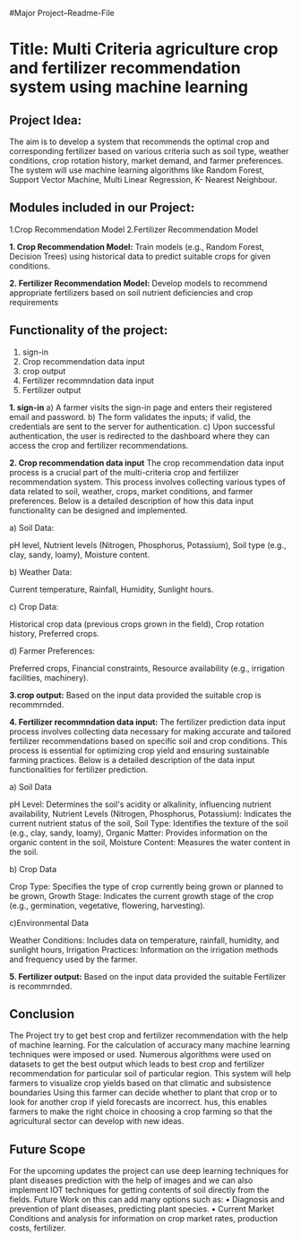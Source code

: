#Major Project–Readme-File
# Title: Multi Criteria agriculture crop and fertilizer recommendation system using machine learning

## Project Idea:
The aim is to develop a system that recommends the optimal crop and corresponding fertilizer based on various criteria such as soil type, weather conditions, crop rotation history, market demand, and farmer preferences. The system will use machine learning algorithms like Random Forest, Support Vector Machine, Multi Linear Regression, K- Nearest Neighbour.

## Modules included in our Project:
   1.Crop Recommendation Model
   2.Fertilizer Recommendation Model
   
**1. Crop Recommendation Model:**
    Train models (e.g., Random Forest, Decision Trees) using historical data to predict suitable crops for given conditions.
    
**2. Fertilizer Recommendation Model:**
    Develop models to recommend appropriate fertilizers based on soil nutrient deficiencies and crop requirements

## Functionality of the project:
   1. sign-in
   2. Crop recommendation data input
   3. crop output
   4. Fertilizer recommndation data input
   5. Fertilizer output

      
**1. sign-in**
  a) A farmer visits the sign-in page and enters their registered email and password.
  b) The form validates the inputs; if valid, the credentials are sent to the server for authentication.
  c) Upon successful authentication, the user is redirected to the dashboard where they can access the crop and fertilizer recommendations.

 **2. Crop recommendation data input**
 The crop recommendation data input process is a crucial part of the multi-criteria crop and fertilizer recommendation system. This process involves collecting 
 various types of data related to soil, weather, crops, market conditions, and farmer preferences. Below is a detailed description of how this data input functionality can be designed and implemented.
 
a) Soil Data:

   pH level,
   Nutrient levels (Nitrogen, Phosphorus, Potassium),
   Soil type (e.g., clay, sandy, loamy),
   Moisture content.
   
b) Weather Data:

   Current temperature,
   Rainfall,
   Humidity,
   Sunlight hours.
   
c) Crop Data:

  Historical crop data (previous crops grown in the field),
  Crop rotation history,
  Preferred crops.
  
d) Farmer Preferences:

  Preferred crops,
  Financial constraints,
  Resource availability (e.g., irrigation facilities, machinery).

  **3.crop output:**
  Based on the input data provided the suitable crop is recommrnded.

  **4. Fertilizer recommndation data input:**
  The fertilizer prediction data input process involves collecting data necessary for making accurate and tailored fertilizer recommendations based on specific 
 soil and crop conditions. This process is essential for optimizing crop yield and ensuring sustainable farming practices. Below is a detailed description of the 
 data input functionalities for fertilizer prediction.
 
   a) Soil Data
   
 pH Level: Determines the soil's acidity or alkalinity, influencing nutrient availability,
 Nutrient Levels (Nitrogen, Phosphorus, Potassium): Indicates the current nutrient status of the soil,
Soil Type: Identifies the texture of the soil (e.g., clay, sandy, loamy),
 Organic Matter: Provides information on the organic content in the soil,
Moisture Content: Measures the water content in the soil.

 b) Crop Data
 
 Crop Type: Specifies the type of crop currently being grown or planned to be grown,
 Growth Stage: Indicates the current growth stage of the crop (e.g., germination, vegetative, flowering, harvesting).
 
  c)Environmental Data
  
  Weather Conditions: Includes data on temperature, rainfall, humidity, and sunlight hours,
Irrigation Practices: Information on the irrigation methods and frequency used by the farmer.

   **5. Fertilizer output:**
    Based on the input data provided the suitable Fertilizer is recommrnded.

## Conclusion
The Project try to get best crop and fertilizer recommendation with the help of machine learning. For the calculation of accuracy many machine learning techniques were imposed or used. Numerous algorithms were used on datasets to get the best output which leads to best crop and fertilizer recommendation for particular soil of particular region. This system will help farmers to visualize crop yields based on that climatic and subsistence boundaries Using this farmer can decide whether to plant that crop or to look for another crop if yield forecasts are incorrect. hus, this enables farmers to make the right choice in choosing a crop farming so that the agricultural sector can develop with new ideas.

## Future Scope
For the upcoming updates the project can use deep learning techniques for plant diseases prediction with the help of images and we can also implement IOT techniques for getting contents of soil directly from the fields. Future Work on this can add many options such as:
• Diagnosis and prevention of plant diseases, predicting plant species.
• Current Market Conditions and analysis for information on crop market rates, production costs, fertilizer.
